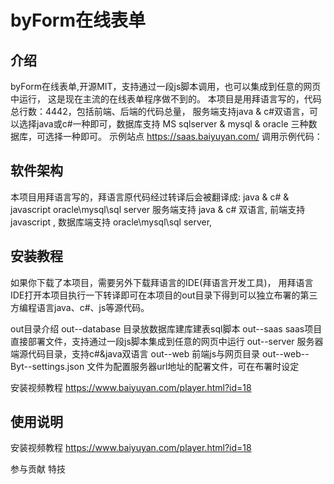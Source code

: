 # byForm在线表单

## 介绍
byForm在线表单,开源MIT，支持通过一段js脚本调用，也可以集成到任意的网页中运行， 这是现在主流的在线表单程序做不到的。 本项目是用拜语言写的，代码总行数：4442，包括前端、后端的代码总量， 服务端支持java & c#双语言，可以选择java或c#一种即可，数据库支持 MS sqlserver & mysql & oracle 三种数据库，可选择一种即可。 示例站点 https://saas.baiyuyan.com/ 调用示例代码：

<script>window.localStorage.setItem("_byt_saasid_storage", "0F8BFBFF000506570257810700030001")</script> <script src="https://saas.baiyuyan.com/form.js"> </script>
## 软件架构
本项目用拜语言写的，拜语言原代码经过转译后会被翻译成: java & c# & javascript oracle\mysql\sql server 服务端支持 java & c# 双语言, 前端支持 javascript , 数据库端支持 oracle\mysql\sql server,

## 安装教程
如果你下载了本项目，需要另外下载拜语言的IDE(拜语言开发工具)， 用拜语言IDE打开本项目执行一下转译即可在本项目的out目录下得到可以独立布署的第三方编程语言java、c#、js等源代码。

out目录介绍 out--database 目录放数据库建库建表sql脚本 out--saas saas项目直接部署文件，支持通过一段js脚本集成到任意的网页中运行 out--server 服务器端源代码目录，支持c#&java双语言 out--web 前端js与网页目录 out--web--Byt--settings.json 文件为配置服务器url地址的配署文件，可在布署时设定

安装视频教程 https://www.baiyuyan.com/player.html?id=18

## 使用说明
安装视频教程 https://www.baiyuyan.com/player.html?id=18

参与贡献
特技